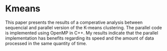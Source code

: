 # Kmeans
This paper presents the results of a comperative
analysis between sequencial and parallel version of
the K-means clustering. The parallel code is implemented
using OpenMP in C++. My results indicate that the parallel
implementation has benefits regarding its speed and the
amount of data processed in the same quantity of time.
